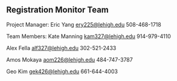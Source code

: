 ## Registration Monitor Team

Project Manager:
Eric Yang
ery225@lehigh.edu
508-468-1718

Team Members:
Kate Manning
kam327@lehigh.edu
914-979-4110

Alex Fella
alf327@lehigh.edu
302-521-2433

Amos Mokaya
aom226@lehigh.edu
484-747-3787

Geo Kim
gek426@lehigh.edu
661-644-4003
